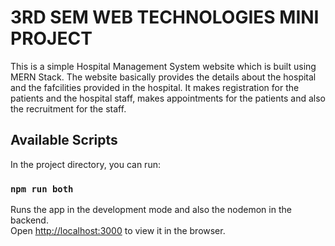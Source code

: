 # 3RD SEM WEB TECHNOLOGIES MINI PROJECT

This is a simple Hospital Management System website which is built using MERN Stack.
The website basically provides the details about the hospital and the fafcilities provided in the hospital. 
It makes registration for the patients and the hospital staff, makes appointments for the patients and also the recruitment for the staff.


## Available Scripts

In the project directory, you can run:

### `npm run both`

Runs the app in the development mode and also the nodemon in the backend.\
Open [http://localhost:3000](http://localhost:3000) to view it in the browser.


